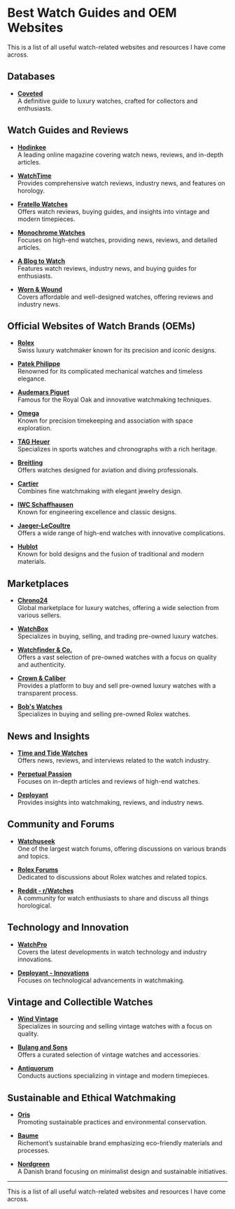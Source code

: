 <meta name="google-site-verification" content="kXD4TdngNR8X74HwczsCSk2FluputroxhSo_YbkeR7w" />

# Best Watch Guides and OEM Websites

This is a list of all useful watch-related websites and resources I have come across.

## Databases

- **[Coveted](https://coveted.com)**  
  A definitive guide to luxury watches, crafted for collectors and enthusiasts.

## Watch Guides and Reviews

- **[Hodinkee](https://www.hodinkee.com/)**  
  A leading online magazine covering watch news, reviews, and in-depth articles.

- **[WatchTime](https://www.watchtime.com/)**  
  Provides comprehensive watch reviews, industry news, and features on horology.

- **[Fratello Watches](https://www.fratellowatches.com/)**  
  Offers watch reviews, buying guides, and insights into vintage and modern timepieces.

- **[Monochrome Watches](https://monochrome-watches.com/)**  
  Focuses on high-end watches, providing news, reviews, and detailed articles.

- **[A Blog to Watch](https://www.ablogtowatch.com/)**  
  Features watch reviews, industry news, and buying guides for enthusiasts.

- **[Worn & Wound](https://wornandwound.com/)**  
  Covers affordable and well-designed watches, offering reviews and industry news.

## Official Websites of Watch Brands (OEMs)

- **[Rolex](https://www.rolex.com/)**  
  Swiss luxury watchmaker known for its precision and iconic designs.

- **[Patek Philippe](https://www.patek.com/)**  
  Renowned for its complicated mechanical watches and timeless elegance.

- **[Audemars Piguet](https://www.audemarspiguet.com/)**  
  Famous for the Royal Oak and innovative watchmaking techniques.

- **[Omega](https://www.omegawatches.com/)**  
  Known for precision timekeeping and association with space exploration.

- **[TAG Heuer](https://www.tagheuer.com/)**  
  Specializes in sports watches and chronographs with a rich heritage.

- **[Breitling](https://www.breitling.com/)**  
  Offers watches designed for aviation and diving professionals.

- **[Cartier](https://www.cartier.com/)**  
  Combines fine watchmaking with elegant jewelry design.

- **[IWC Schaffhausen](https://www.iwc.com/)**  
  Known for engineering excellence and classic designs.

- **[Jaeger-LeCoultre](https://www.jaeger-lecoultre.com/)**  
  Offers a wide range of high-end watches with innovative complications.

- **[Hublot](https://www.hublot.com/)**  
  Known for bold designs and the fusion of traditional and modern materials.

## Marketplaces

- **[Chrono24](https://www.chrono24.com/)**  
  Global marketplace for luxury watches, offering a wide selection from various sellers.

- **[WatchBox](https://www.thewatchbox.com/)**  
  Specializes in buying, selling, and trading pre-owned luxury watches.

- **[Watchfinder & Co.](https://www.watchfinder.com/)**  
  Offers a vast selection of pre-owned watches with a focus on quality and authenticity.

- **[Crown & Caliber](https://www.crownandcaliber.com/)**  
  Provides a platform to buy and sell pre-owned luxury watches with a transparent process.

- **[Bob's Watches](https://www.bobswatches.com/)**  
  Specializes in buying and selling pre-owned Rolex watches.

## News and Insights

- **[Time and Tide Watches](https://timeandtidewatches.com/)**  
  Offers news, reviews, and interviews related to the watch industry.

- **[Perpetual Passion](https://www.perpetualpassion.com/)**  
  Focuses on in-depth articles and reviews of high-end watches.

- **[Deployant](https://deployant.com/)**  
  Provides insights into watchmaking, reviews, and industry news.

## Community and Forums

- **[Watchuseek](https://www.watchuseek.com/)**  
  One of the largest watch forums, offering discussions on various brands and topics.

- **[Rolex Forums](https://www.rolexforums.com/)**  
  Dedicated to discussions about Rolex watches and related topics.

- **[Reddit - r/Watches](https://www.reddit.com/r/Watches/)**  
  A community for watch enthusiasts to share and discuss all things horological.

## Technology and Innovation

- **[WatchPro](https://www.watchpro.com/)**  
  Covers the latest developments in watch technology and industry innovations.

- **[Deployant - Innovations](https://deployant.com/category/innovations/)**  
  Focuses on technological advancements in watchmaking.

## Vintage and Collectible Watches

- **[Wind Vintage](https://www.windvintage.com/)**  
  Specializes in sourcing and selling vintage watches with a focus on quality.

- **[Bulang and Sons](https://bulangandsons.com/)**  
  Offers a curated selection of vintage watches and accessories.

- **[Antiquorum](https://www.antiquorum.swiss/)**  
  Conducts auctions specializing in vintage and modern timepieces.

## Sustainable and Ethical Watchmaking

- **[Oris](https://www.oris.ch/)**  
  Promoting sustainable practices and environmental conservation.

- **[Baume](https://www.baumewatches.com/)**  
  Richemont’s sustainable brand emphasizing eco-friendly materials and processes.

- **[Nordgreen](https://nordgreen.com/)**  
  A Danish brand focusing on minimalist design and sustainable initiatives.

---

This is a list of all useful watch-related websites and resources I have come across.
